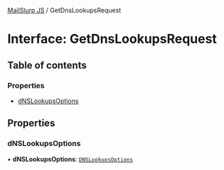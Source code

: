 [MailSlurp JS](../README.md) / GetDnsLookupsRequest

# Interface: GetDnsLookupsRequest

## Table of contents

### Properties

- [dNSLookupsOptions](GetDnsLookupsRequest.md#dnslookupsoptions)

## Properties

### dNSLookupsOptions

• **dNSLookupsOptions**: [`DNSLookupsOptions`](DNSLookupsOptions.md)
